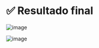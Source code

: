 # ✅ Resultado final

![image](https://github.com/user-attachments/assets/e81414fa-9f25-4bd3-8d7d-951c029bc915)

![image](https://github.com/user-attachments/assets/17302f26-cef7-4f37-8351-2a263bcd681b)
